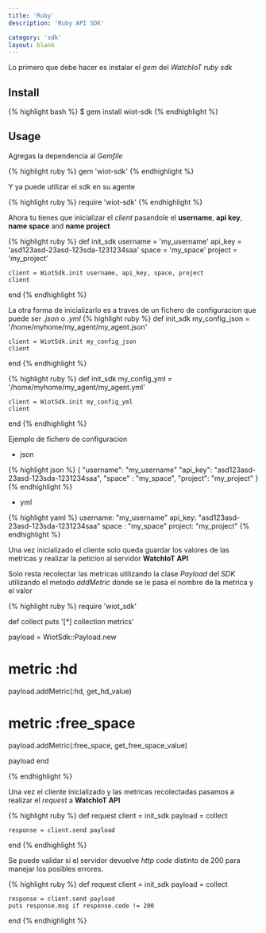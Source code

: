 ```yaml
---
title: 'Ruby'
description: 'Ruby API SDK'

category: 'sdk'
layout: blank
---
```


Lo primero que debe hacer es instalar el *gem* del *WatchIoT ruby sdk*

## Install

{% highlight bash %}
$ gem install wiot-sdk
{% endhighlight %}

## Usage

Agregas la dependencia al *Gemfile*

{% highlight ruby %}
gem 'wiot-sdk'
{% endhighlight %}

Y ya puede utilizar el *sdk* en su agente

{% highlight ruby %}
require 'wiot-sdk'
{% endhighlight %}

Ahora tu tienes que inicializar el *client* pasandole el **username**, **api key**, **name space** and **name project**

{% highlight ruby %}
def init_sdk
    username = 'my_username'
    api_key = 'asd123asd-23asd-123sda-1231234saa'
    space = 'my_space'
    project = 'my_project'

    client = WiotSdk.init username, api_key, space, project
    client
end
{% endhighlight %}

La otra forma de inicializarlo es a traves de un fichero de configuracion que puede ser *.json* o *.yml*
{% highlight ruby %}
def init_sdk
    my_config_json = '/home/myhome/my_agent/my_agent.json'

    client = WiotSdk.init my_config_json
    client
end
{% endhighlight %}

{% highlight ruby %}
def init_sdk
    my_config_yml = '/home/myhome/my_agent/my_agent.yml'

    client = WiotSdk.init my_config_yml
    client
end
{% endhighlight %}

Ejemplo de fichero de configuracion

* json

{% highlight json %}
{
    "username": "my_username"
    "api_key": "asd123asd-23asd-123sda-1231234saa",
    "space"  : "my_space",
    "project": "my_project"
}
{% endhighlight %}

* yml

{% highlight yaml %}
username: "my_username"
api_key: "asd123asd-23asd-123sda-1231234saa"
space  : "my_space"
project: "my_project"
{% endhighlight %}

Una vez inicializado el cliente solo queda guardar los valores de las metricas y realizar la peticion al servidor
**WatchIoT API**

Solo resta recolectar las metricas utilizando la clase *Payload* del *SDK* utilizando el metodo *addMetric* donde se le
pasa el nombre de la metrica y el valor

{% highlight ruby %}
require 'wiot_sdk'

def collect
  puts '[*] collection metrics'

  payload = WiotSdk::Payload.new
  # metric :hd
  payload.addMetric(:hd, get_hd_value)
  # metric :free_space
  payload.addMetric(:free_space, get_free_space_value)

  payload
end

{% endhighlight %}

Una vez el cliente inicializado y las metricas recolectadas pasamos a realizar el *request* a **WatchIoT API**

{% highlight ruby %}
def request
    client = init_sdk
    payload = collect

    response = client.send payload
end
{% endhighlight %}

Se puede validar si el servidor devuelve *http code* distinto de 200 para manejar los posibles errores.

{% highlight ruby %}
def request
    client = init_sdk
    payload = collect
    
    response = client.send payload
    puts response.msg if response.code != 200
end
{% endhighlight %}
